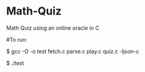 # Math-Quiz
Math Quiz using an online oracle in C

#To run:

$ gcc -O -o test fetch.c parse.c play.c quiz.c -ljson-c

$ ./test
